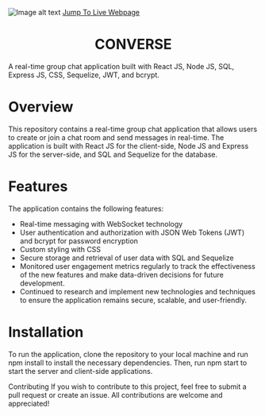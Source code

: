 ![Image alt text](https://raw.githubusercontent.com/SHA43F/Repo-Assets/main/Chat-App%20(1).png?token=GHSAT0AAAAAAB3YIG7PVT735ZZTUQUDXVZCZC4YNCA "CONVERSE")
[Jump To Live Webpage](https://group-chat-9850f.web.app)
<h1 align="center">CONVERSE</h1>
A real-time group chat application built with React JS, Node JS, SQL, Express JS, CSS, Sequelize, JWT, and bcrypt.

# Overview
This repository contains a real-time group chat application that allows users to create or join a chat room and send messages in real-time. The application is built with React JS for the client-side, Node JS and Express JS for the server-side, and SQL and Sequelize for the database.

# Features
The application contains the following features:
- Real-time messaging with WebSocket technology
- User authentication and authorization with JSON Web Tokens (JWT) and bcrypt for password encryption
- Custom styling with CSS
- Secure storage and retrieval of user data with SQL and Sequelize
- Monitored user engagement metrics regularly to track the effectiveness of the new features and make data-driven decisions for future development.
- Continued to research and implement new technologies and techniques to ensure the application remains secure, scalable, and user-friendly.

# Installation
To run the application, clone the repository to your local machine and run npm install to install the necessary dependencies.
Then, run npm start to start the server and client-side applications.

Contributing
If you wish to contribute to this project, feel free to submit a pull request or create an issue. All contributions are welcome and appreciated!
